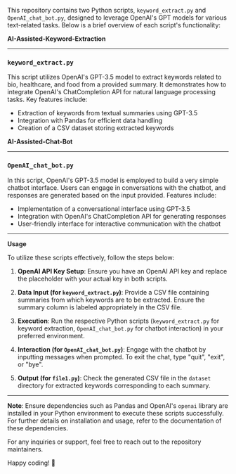 This repository contains two Python scripts, `keyword_extract.py` and `OpenAI_chat_bot.py`, designed to leverage OpenAI's GPT models for various text-related tasks. Below is a brief overview of each script's functionality:


**AI-Assisted-Keyword-Extraction**

---
### `keyword_extract.py`

This script utilizes OpenAI's GPT-3.5 model to extract keywords related to bio, healthcare, and food from a provided summary. It demonstrates how to integrate OpenAI's ChatCompletion API for natural language processing tasks. Key features include:

- Extraction of keywords from textual summaries using GPT-3.5
- Integration with Pandas for efficient data handling
- Creation of a CSV dataset storing extracted keywords

**AI-Assisted-Chat-Bot**

---
### `OpenAI_chat_bot.py`

In this script, OpenAI's GPT-3.5 model is employed to build a very simple chatbot interface. Users can engage in conversations with the chatbot, and responses are generated based on the input provided. Features include:

- Implementation of a conversational interface using GPT-3.5
- Integration with OpenAI's ChatCompletion API for generating responses
- User-friendly interface for interactive communication with the chatbot

---
**Usage**

To utilize these scripts effectively, follow the steps below:

1. **OpenAI API Key Setup**: Ensure you have an OpenAI API key and replace the placeholder with your actual key in both scripts.
   
2. **Data Input (for `keyword_extract.py`)**: Provide a CSV file containing summaries from which keywords are to be extracted. Ensure the summary column is labeled appropriately in the CSV file.

3. **Execution**: Run the respective Python scripts (`keyword_extract.py` for keyword extraction, `OpenAI_chat_bot.py` for chatbot interaction) in your preferred environment.

4. **Interaction (for `OpenAI_chat_bot.py`)**: Engage with the chatbot by inputting messages when prompted. To exit the chat, type "quit", "exit", or "bye".

5. **Output (for `file1.py`)**: Check the generated CSV file in the `dataset` directory for extracted keywords corresponding to each summary.

---
**Note**: Ensure dependencies such as Pandas and OpenAI's `openai` library are installed in your Python environment to execute these scripts successfully. For further details on installation and usage, refer to the documentation of these dependencies.

For any inquiries or support, feel free to reach out to the repository maintainers.

Happy coding! 🚀